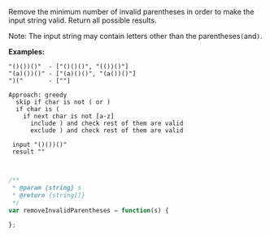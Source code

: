 Remove the minimum number of invalid parentheses in order to make the input string valid. Return all possible results.

Note: The input string may contain letters other than the parentheses`(`and`)`.

**Examples:**

```
"()())()"  - ["()()()", "(())()"]
"(a)())()" - ["(a)()()", "(a())()"]
")("       - [""]
```

```
Approach: greedy
  skip if char is not ( or )
  if char is (
    if next char is not [a-z]
      include ) and check rest of them are valid
      exclude ) and check rest of them are valid
      
 input "()())()"
 result ""
      
  
```

```js
/**
 * @param {string} s
 * @return {string[]}
 */
var removeInvalidParentheses = function(s) {

};
```



